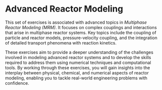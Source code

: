 # Advanced Reactor Modeling

This set of exercises is associated with advanced topics in *Multiphase Reactor Modeling (MRM)*. It focuses on complex couplings and interactions that arise in multiphase reactor systems. Key topics include the coupling of particle and reactor models, pressure-velocity coupling, and the integration of detailed transport phenomena with reaction kinetics. 

These exercises aim to provide a deeper understanding of the challenges involved in modeling advanced reactor systems and to develop the skills required to address them using numerical techniques and computational tools. By working through these exercises, you will gain insights into the interplay between physical, chemical, and numerical aspects of reactor modeling, enabling you to tackle real-world engineering problems with confidence.

